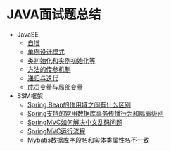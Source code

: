 # JAVA面试题总结
* JavaSE
  * [自增](https://github.com/Ywfy/Summary-of-interview-questions/blob/master/Self%20increment/README.md)
  * [单例设计模式](https://github.com/Ywfy/Summary-of-interview-questions/blob/master/Singleton/README.md)
  * [类初始化和实例初始化等](https://github.com/Ywfy/Summary-of-interview-questions/blob/master/Initialization/README.md)
  * [方法的传参机制](https://github.com/Ywfy/Summary-of-interview-questions/blob/master/Passing_Param/README.md)
  * [递归与迭代](https://github.com/Ywfy/Summary-of-interview-questions/blob/master/RecursionAndLoop/README.md)
  * [成员变量与局部变量](https://github.com/Ywfy/Summary-of-interview-questions/blob/master/Variable_Scope/README.md)
* SSM框架
  * [Spring Bean的作用域之间有什么区别](https://github.com/Ywfy/Summary-of-interview-questions/blob/master/Bean_Scope/README.md)
  * [Spring支持的常用数据库事务传播行为和隔离级别](https://github.com/Ywfy/Summary-of-interview-questions/blob/master/Bean_Scope/SpringQ2.md)
  * [SpringMVC如何解决中文乱码问题](https://github.com/Ywfy/Summary-of-interview-questions/blob/master/Bean_Scope/SpringMVCQ1.md)
  * [SpringMVC运行流程](https://github.com/Ywfy/Learning-summary-for-SpringMVC/blob/master/process/README.md)
  * [Mybatis数据库字段名和实体类属性名不一致](https://github.com/Ywfy/Summary-of-interview-questions/blob/master/Bean_Scope/Mybatis/README.md)
  
